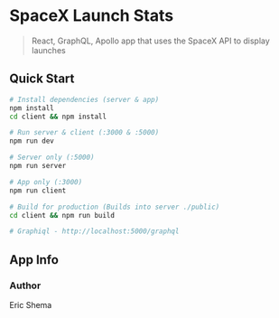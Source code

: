 # SpaceX Launch Stats

> React, GraphQL, Apollo app that uses the SpaceX API to display launches

## Quick Start

```bash
# Install dependencies (server & app)
npm install
cd client && npm install

# Run server & client (:3000 & :5000)
npm run dev

# Server only (:5000)
npm run server

# App only (:3000)
npm run client

# Build for production (Builds into server ./public)
cd client && npm run build

# Graphiql - http://localhost:5000/graphql
```

## App Info

### Author

Eric Shema
